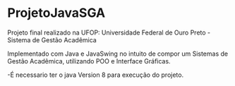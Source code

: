 # ProjetoJavaSGA
Projeto final realizado na UFOP: Universidade Federal de Ouro Preto - Sistema de Gestão Acadêmica

Implementado com Java e JavaSwing no intuito de compor um Sistemas de Gestão Acadêmica, utilizando POO e Interface Gráficas.

-É necessario ter o java Version 8 para execução do projeto.
